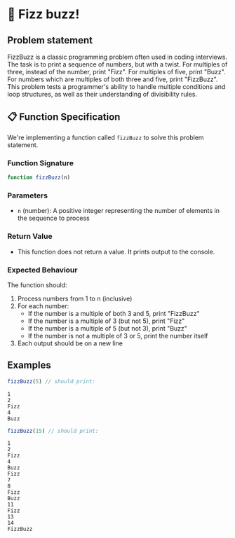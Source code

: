 # 🌟 Fizz buzz!

## Problem statement

FizzBuzz is a classic programming problem often used in coding interviews. The task is to print a sequence of numbers, but with a twist. For multiples of three, instead of the number, print "Fizz". For multiples of five, print "Buzz". For numbers which are multiples of both three and five, print "FizzBuzz". This problem tests a programmer's ability to handle multiple conditions and loop structures, as well as their understanding of divisibility rules.

## 📋 Function Specification

We're implementing a function called `fizzBuzz` to solve this problem statement.

### Function Signature
```javascript
function fizzBuzz(n)
```

### Parameters
- `n` (number): A positive integer representing the number of elements in the sequence to process

### Return Value
- This function does not return a value. It prints output to the console.

### Expected Behaviour
The function should:

1. Process numbers from 1 to n (inclusive)
2. For each number:
   - If the number is a multiple of both 3 and 5, print "FizzBuzz"
   - If the number is a multiple of 3 (but not 5), print "Fizz"
   - If the number is a multiple of 5 (but not 3), print "Buzz"
   - If the number is not a multiple of 3 or 5, print the number itself
3. Each output should be on a new line


## Examples

```js
fizzBuzz(5) // should print:
```
```raw
1
2
Fizz
4
Buzz
```

```js
fizzBuzz(15) // should print:
```
```raw
1
2
Fizz
4
Buzz
Fizz
7
8
Fizz
Buzz
11
Fizz
13
14
FizzBuzz
```
